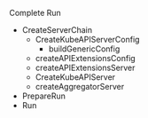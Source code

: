 Complete
Run
- CreateServerChain
  - CreateKubeAPIServerConfig
    - buildGenericConfig
  - createAPIExtensionsConfig
  - createAPIExtensionsServer
  - CreateKubeAPIServer
  - createAggregatorServer
- PrepareRun
- Run